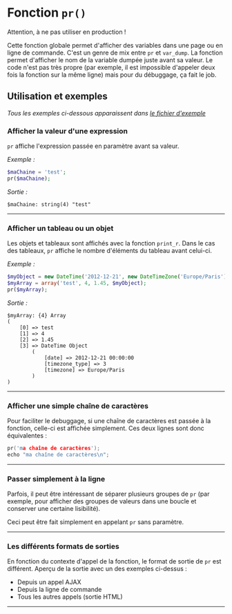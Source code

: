 # Fonction `pr()`

Attention, à ne pas utiliser en production !

Cette fonction globale permet d'afficher des variables dans une page ou en ligne de commande. C'est un genre de mix entre `pr` et `var_dump`.
La fonction permet d'afficher le nom de la variable dumpée juste avant sa valeur.
Le code n'est pas très propre (par exemple, il est impossible d'appeler deux fois la fonction sur la même ligne) mais pour du débuggage, ça fait le job.

## Utilisation et exemples

*Tous les exemples ci-dessous apparaissent dans [le fichier d'exemple](exemple.php)*

### Afficher la valeur d'une expression

`pr` affiche l'expression passée en paramètre avant sa valeur.

*Exemple :*

```php
$maChaine = 'test';
pr($maChaine);
```

*Sortie :*

```
$maChaine: string(4) "test"
```


---

### Afficher un tableau ou un objet

Les objets et tableaux sont affichés avec la fonction `print_r`.
Dans le cas des tableaux, `pr` affiche le nombre d'éléments du tableau avant celui-ci.

*Exemple :*

```php
$myObject = new DateTime('2012-12-21', new DateTimeZone('Europe/Paris'));
$myArray = array('test', 4, 1.45, $myObject);
pr($myArray);
```

*Sortie :*

```
$myArray: {4} Array
(
    [0] => test
    [1] => 4
    [2] => 1.45
    [3] => DateTime Object
        (
            [date] => 2012-12-21 00:00:00
            [timezone_type] => 3
            [timezone] => Europe/Paris
        )
)
```

---

### Afficher une simple chaîne de caractères

Pour faciliter le debuggage, si une chaîne de caractères est passée à la fonction, celle-ci est affichée simplement.
Ces deux lignes sont donc équivalentes :

```c
pr('ma chaîne de caractères');
echo "ma chaîne de caractères\n";
```


---

### Passer simplement à la ligne

Parfois, il peut être intéressant de séparer plusieurs groupes de `pr` (par exemple, pour afficher des groupes de valeurs dans une boucle et conserver une certaine lisibilité).

Ceci peut être fait simplement en appelant `pr` sans paramètre.

---

### Les différents formats de sorties

En fonction du contexte d'appel de la fonction, le format de sortie de `pr` est différent.
Aperçu de la sortie avec un des exemples ci-dessus :

- Depuis un appel AJAX
- Depuis la ligne de commande
- Tous les autres appels (sortie HTML)

---
